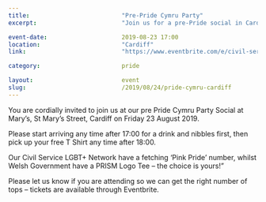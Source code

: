 ```yaml
---
title:  						"Pre-Pride Cymru Party"
excerpt:	  					"Join us for a pre-Pride social in Cardiff."

event-date:	 					2019-08-23 17:00
location: 						"Cardiff"
link:							"https://www.eventbrite.com/e/civil-service-lgbt-newtwork-social-cardiff-tickets-64305381126"

category:						pride

layout: 						event
slug:							/2019/08/24/pride-cymru-cardiff
---
```


You are cordially invited to join us at our pre Pride Cymru Party Social at Mary’s, St Mary’s Street, Cardiff on Friday 23 August 2019.
 
Please start arriving any time after 17:00 for a drink and nibbles first, then pick up your free T Shirt any time after 18:00.
 
Our Civil Service LGBT+ Network have a fetching ‘Pink Pride’ number, whilst Welsh Government have a PRISM Logo Tee – the choice is yours!”
 
Please let us know if you are attending so we can get the right number of tops – tickets are available through Eventbrite.

